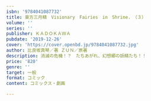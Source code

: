 ```yaml
---
isbn: '9784041087732'
title: 東方三月精　Visionary　Fairies　in　Shrine.　（３）
volume: ''
series: ''
publisher: ＫＡＤＯＫＡＷＡ
pubdate: '2019-12-26'
cover: 'https://cover.openbd.jp/9784041087732.jpg'
author: 比良坂真琴／著 ＺＵＮ／原著
description: 消滅の危機！？　たちあがれ、幻想郷の妖精たち！！
price: '820'
genre: ''
target: 一般
format: コミック
content: コミックス・劇画

---
```

